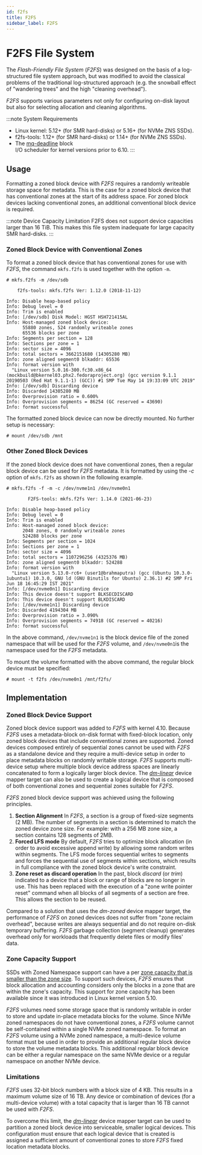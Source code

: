 ```yaml
---
id: f2fs
title: F2FS
sidebar_label: F2FS
---
```


# F2FS File System

The *Flash-Friendly File System* (*F2FS*) was designed on the basis of a
log-structured file system approach, but was modified to avoid the classical
problems of the traditional log-structured approach (e.g. the snowball effect
of "wandering trees" and the high "cleaning overhead").

*F2FS* supports various parameters not only for configuring on-disk layout but
also for selecting allocation and cleaning algorithms.

:::note System Requirements
- Linux kernel: 5.12+ (for SMR hard-disks) or 5.16+ (for NVMe ZNS SSDs).
- f2fs-tools: 1.12+ (for SMR hard-disks) or 1.14+ (for NVMe ZNS SSDs). 
- The [mq-deadline](/docs/linux/sched#block-io-scheduler-configuration) block   
  I/O scheduler for kernel versions prior to 6.10.
:::

## Usage

Formatting a zoned block device with *F2FS* requires a randomly
writeable storage space for metadata. This is the case for a zoned block device
that has conventional zones at the start of its address space. For zoned block
devices lacking conventional zones, an additional conventional block device is
required.

:::note Device Capacity Limitation
F2FS does not support device capacities larger than 16 TiB. This makes this file
system inadequate for large capacity SMR hard-disks.
:::

### Zoned Block Device with Conventional Zones

To format a zoned block device that has conventional zones for use with *F2FS*,
the command `mkfs.f2fs` is used together with the option `-m`.

```plaintext
# mkfs.f2fs -m /dev/sdb

	f2fs-tools: mkfs.f2fs Ver: 1.12.0 (2018-11-12)

Info: Disable heap-based policy
Info: Debug level = 0
Info: Trim is enabled
Info: [/dev/sdb] Disk Model: HGST HSH721415AL
Info: Host-managed zoned block device:
      55880 zones, 524 randomly writeable zones
      65536 blocks per zone
Info: Segments per section = 128
Info: Sections per zone = 1
Info: sector size = 4096
Info: total sectors = 3662151680 (14305280 MB)
Info: zone aligned segment0 blkaddr: 65536
Info: format version with
  "Linux version 5.0.16-300.fc30.x86_64 (mockbuild@bkernel03.phx2.fedoraproject.org) (gcc version 9.1.1 20190503 (Red Hat 9.1.1-1) (GCC)) #1 SMP Tue May 14 19:33:09 UTC 2019"
Info: [/dev/sdb] Discarding device
Info: Discarded 14305280 MB
Info: Overprovision ratio = 0.600%
Info: Overprovision segments = 86254 (GC reserved = 43690)
Info: format successful
```

The formatted zoned block device can now be directly mounted. No further 
setup is necessary:

```plaintext
# mount /dev/sdb /mnt
```

### Other Zoned Block Devices

If the zoned block device does not have conventional zones, then a regular
block device can be used for *F2FS* metadata. It is formatted by using the *-c*
option of `mkfs.f2fs` as shown in the following example.

```plaintext
# mkfs.f2fs -f -m -c /dev/nvme1n1 /dev/nvme0n1

        F2FS-tools: mkfs.f2fs Ver: 1.14.0 (2021-06-23)

Info: Disable heap-based policy
Info: Debug level = 0
Info: Trim is enabled
Info: Host-managed zoned block device:
      2048 zones, 0 randomly writeable zones
      524288 blocks per zone
Info: Segments per section = 1024
Info: Sections per zone = 1
Info: sector size = 4096
Info: total sectors = 1107296256 (4325376 MB)
Info: zone aligned segment0 blkaddr: 524288
Info: format version with
  "Linux version 5.13.0-rc6+ (user1@brahmaputra) (gcc (Ubuntu 10.3.0-1ubuntu1) 10.3.0, GNU ld (GNU Binutils for Ubuntu) 2.36.1) #2 SMP Fri Jun 18 16:45:29 IST 2021"
Info: [/dev/nvme0n1] Discarding device
Info: This device doesn't support BLKSECDISCARD
Info: This device doesn't support BLKDISCARD
Info: [/dev/nvme1n1] Discarding device
Info: Discarded 4194304 MB
Info: Overprovision ratio = 3.090%
Info: Overprovision segments = 74918 (GC reserved = 40216)
Info: format successful
```

In the above command, `/dev/nvme1n1` is the block device file of the zoned 
namespace that will be used for the *F2FS* volume, and `/dev/nvme0n1`is the
namespace used for the *F2FS* metadata.

To mount the volume formatted with the above command, the regular block device
must be specified:

```plaintext
# mount -t f2fs /dev/nvme0n1 /mnt/f2fs/
```

## Implementation

### Zoned Block Device Support

Zoned block device support was added to *F2FS* with kernel 4.10. Because *F2FS*
uses a metadata-block on-disk format with fixed-block location, only zoned
block devices that include conventional zones are supported. Zoned devices
composed entirely of sequential zones cannot be used with *F2FS* as a
standalone device and they require a multi-device setup in order to place
metadata blocks on randomly writable storage. *F2FS* supports multi-device
setup where multiple block device address spaces are linearly concatenated to
form a logically larger block device. The
[*dm-linear*](/docs/device-mapper/dm-linear) device mapper target can also be
used to create a logical device that is composed of both conventional zones and
sequential zones suitable for *F2FS*.

*F2FS* zoned block device support was achieved using the following principles.

1. **Section Alignment** In *F2FS*, a section is a group of fixed-size
   segments (2 MB). The number of segments in a section is determined to match
   the zoned device zone size. For example: with a 256 MB zone size, a section
   contains 128 segments of 2MB.
2. **Forced LFS mode** By default, *F2FS* tries to optimize block allocation
   (in order to avoid excessive append write) by allowing some random writes
   within segments. The LFS mode forces sequential writes to segments and 
   forces the sequential use of segments within sections, which results in 
   full compliance with the zoned block device's write constraint.
3. **Zone reset as discard operation** In the past, block *discard* (or *trim*) 
   indicated to a device that a block or range of blocks are no longer in use. 
   This has been replaced with the execution of a "zone write pointer reset" 
   command when all blocks of all segments of a section are free. This allows 
   the section to be reused.

Compared to a solution that uses the *dm-zoned* device mapper target, 
the performance of *F2FS* on zoned devices does not suffer from "zone reclaim 
overhead", because writes are always sequential and do not require on-disk 
temporary buffering. *F2FS* garbage collection (segment cleanup) generates 
overhead only for workloads that frequently delete files or modify files' data.

### Zone Capacity Support

SSDs with Zoned Namespace support can have a per [zone capacity that is smaller
than the zone size](/docs/introduction/zns#zone-capacity-and-zone-size). To
support such devices, *F2FS* ensures that block allocation and accounting
considers only the blocks in a zone that are within the zone's capacity. This
support for zone capacity has been available since it was introduced in Linux
kernel version 5.10.

*F2FS* volumes need some storage space that is randomly writable in order 
to store and update in-place metadata blocks for the volume. Since NVMe zoned
namespaces do not have conventional zones, a *F2FS* volume cannot be
self-contained within a single NVMe zoned namespace. To format an *F2FS* volume
using a NVMe zoned namespace, a multi-device volume format must be used in order
to provide an additional regular block device to store the volume metadata 
blocks. This additional regular block device can be either a regular namespace 
on the same NVMe device or a regular namespace on another NVMe device.

### Limitations

*F2FS* uses 32-bit block numbers with a block size of 4 KB. This results in a
maximum volume size of 16 TB. Any device or combination of devices (for a
multi-device volume) with a total capacity that is larger than 16 TB cannot 
be used with *F2FS*.

To overcome this limit, the [*dm-linear*](/docs/device-mapper/dm-linear) device
mapper target can be used to partition a zoned block device into serviceable,
smaller logical devices. This configuration must ensure that each logical device
that is created is assigned a sufficient amount of conventional zones to store
*F2FS* fixed location metadata blocks.
